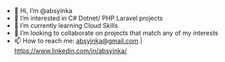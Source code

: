 - 👋 Hi, I’m @absyinka
- 👀 I’m interested in C# Dotnet/ PHP Laravel projects
- 🌱 I’m currently learning Cloud Skills
- 💞️ I’m looking to collaborate on projects that match any of my interests
- 📫 How to reach me: absyinka@gmail.com | https://www.linkedin.com/in/absyinka/

<!---
absyinka/absyinka is a ✨ special ✨ repository because its `README.md` (this file) appears on your GitHub profile.
You can click the Preview link to take a look at your changes.
--->
